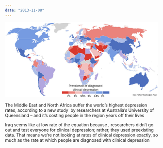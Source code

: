```yaml
---
date: "2013-11-08"
---
```


![](images/tumblr_ntq0oufq4i1uelmamo1_1280.jpg)

The Middle East and North Africa suffer the world’s highest depression rates, according to a new study  by researchers at Australia’s University of Queensland – and it’s costing people in the region years off their lives

Iraq seems like at low rate of the equation because , researchers didn’t go out and test everyone for clinical depression; rather, they used preexisting data. That means we’re not looking at rates of clinical depression exactly, so much as the rate at which people are diagnosed with clinical depression
